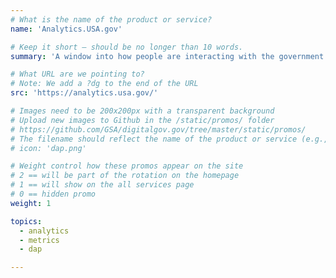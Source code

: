 ```yaml
---
# What is the name of the product or service?
name: 'Analytics.USA.gov'

# Keep it short — should be no longer than 10 words.
summary: 'A window into how people are interacting with the government online.'

# What URL are we pointing to?
# Note: We add a ?dg to the end of the URL
src: 'https://analytics.usa.gov/'

# Images need to be 200x200px with a transparent background
# Upload new images to Github in the /static/promos/ folder
# https://github.com/GSA/digitalgov.gov/tree/master/static/promos/
# The filename should reflect the name of the product or service (e.g., challenge-gov.png)
# icon: 'dap.png'

# Weight control how these promos appear on the site
# 2 == will be part of the rotation on the homepage
# 1 == will show on the all services page
# 0 == hidden promo
weight: 1

topics:
  - analytics
  - metrics
  - dap

---
```

